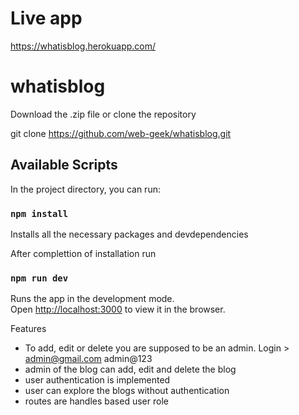 # Live app

https://whatisblog.herokuapp.com/

# whatisblog

Download the .zip file or clone the repository

git clone https://github.com/web-geek/whatisblog.git

## Available Scripts

In the project directory, you can run:

### `npm install`

Installs all the necessary packages and devdependencies

After complettion of installation run

###  `npm run dev`

Runs the app in the development mode.<br>
Open [http://localhost:3000](http://localhost:3000) to view it in the browser.

Features
 - To add, edit or delete you are supposed to be an admin. Login > admin@gmail.com admin@123
 - admin of the blog can add, edit and delete the blog
 - user authentication is implemented
 - user can explore the blogs without authentication
 - routes are handles based user role
